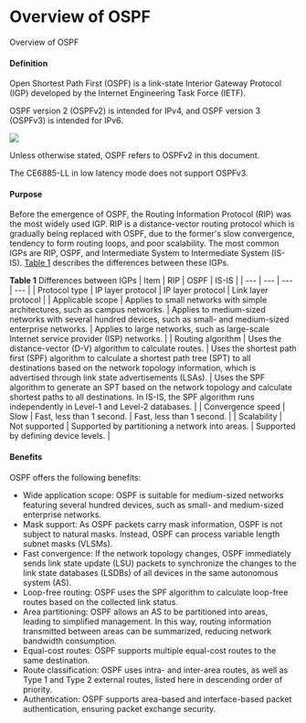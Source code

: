 Overview of OSPF
================

Overview of OSPF

#### Definition

Open Shortest Path First (OSPF) is a link-state Interior Gateway Protocol (IGP) developed by the Internet Engineering Task Force (IETF).

OSPF version 2 (OSPFv2) is intended for IPv4, and OSPF version 3 (OSPFv3) is intended for IPv6.

![](../public_sys-resources/note_3.0-en-us.png) 

Unless otherwise stated, OSPF refers to OSPFv2 in this document.

The CE6885-LL in low latency mode does not support OSPFv3.



#### Purpose

Before the emergence of OSPF, the Routing Information Protocol (RIP) was the most widely used IGP. RIP is a distance-vector routing protocol which is gradually being replaced with OSPF, due to the former's slow convergence, tendency to form routing loops, and poor scalability. The most common IGPs are RIP, OSPF, and Intermediate System to Intermediate System (IS-IS). [Table 1](#EN-US_CONCEPT_0000001130783228__tab_dc_vrp_ospf_feature_002901) describes the differences between these IGPs.

**Table 1** Differences between IGPs
| Item | RIP | OSPF | IS-IS |
| --- | --- | --- | --- |
| Protocol type | IP layer protocol | IP layer protocol | Link layer protocol |
| Applicable scope | Applies to small networks with simple architectures, such as campus networks. | Applies to medium-sized networks with several hundred devices, such as small- and medium-sized enterprise networks. | Applies to large networks, such as large-scale Internet service provider (ISP) networks. |
| Routing algorithm | Uses the distance-vector (D-V) algorithm to calculate routes. | Uses the shortest path first (SPF) algorithm to calculate a shortest path tree (SPT) to all destinations based on the network topology information, which is advertised through link state advertisements (LSAs). | Uses the SPF algorithm to generate an SPT based on the network topology and calculate shortest paths to all destinations.  In IS-IS, the SPF algorithm runs independently in Level-1 and Level-2 databases. |
| Convergence speed | Slow | Fast, less than 1 second. | Fast, less than 1 second. |
| Scalability | Not supported | Supported by partitioning a network into areas. | Supported by defining device levels. |



#### Benefits

OSPF offers the following benefits:

* Wide application scope: OSPF is suitable for medium-sized networks featuring several hundred devices, such as small- and medium-sized enterprise networks.
* Mask support: As OSPF packets carry mask information, OSPF is not subject to natural masks. Instead, OSPF can process variable length subnet masks (VLSMs).
* Fast convergence: If the network topology changes, OSPF immediately sends link state update (LSU) packets to synchronize the changes to the link state databases (LSDBs) of all devices in the same autonomous system (AS).
* Loop-free routing: OSPF uses the SPF algorithm to calculate loop-free routes based on the collected link status.
* Area partitioning: OSPF allows an AS to be partitioned into areas, leading to simplified management. In this way, routing information transmitted between areas can be summarized, reducing network bandwidth consumption.
* Equal-cost routes: OSPF supports multiple equal-cost routes to the same destination.
* Route classification: OSPF uses intra- and inter-area routes, as well as Type 1 and Type 2 external routes, listed here in descending order of priority.
* Authentication: OSPF supports area-based and interface-based packet authentication, ensuring packet exchange security.